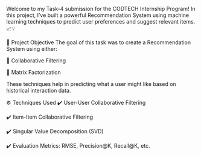 Welcome to my Task-4 submission for the CODTECH Internship Program!
In this project, I’ve built a powerful Recommendation System using machine learning techniques to predict user preferences and suggest relevant items. 📈💡

🧠 Project Objective
The goal of this task was to create a Recommendation System using either:

🤝 Collaborative Filtering

🧮 Matrix Factorization

These techniques help in predicting what a user might like based on historical interaction data.

⚙️ Techniques Used
✔️ User-User Collaborative Filtering

✔️ Item-Item Collaborative Filtering

✔️ Singular Value Decomposition (SVD)

✔️ Evaluation Metrics: RMSE, Precision@K, Recall@K, etc.

